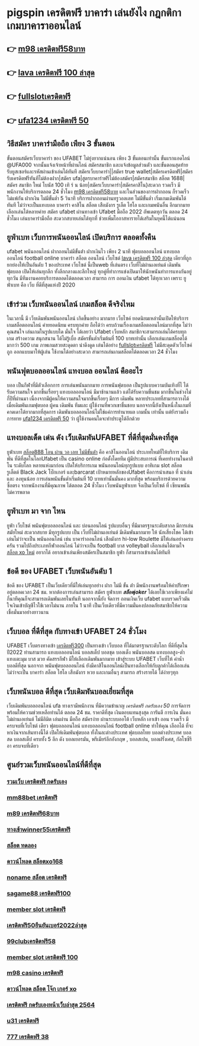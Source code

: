 # pigspin เครดิตฟรี  บาคาร่า เล่นยังไง กฎกติกาเกมบาคาราออนไลน์

## 👉 [m98 เครดิตฟรี58บาท](https://mabet.net/)
## 👉 [lava เครดิตฟรี 100 ล่าสุด](https://mabet.net/register/)
## 👉 [fullslotเครดิตฟรี](https://mabet.net/credit-free-50/)
## 👉 [ufa1234 เครดิตฟรี 50](https://member.mabet.net/?action=login)

## วิธีสมัคร บาคาร่ามือถือ เพียง 3 ขั้นตอน

ขั้นตอนสมัครเว็บบาคาร่า ของ UFABET ไม่ยุ่งยากแน่นอน เพียง 3 ขั้นตอนเท่านั้น ขั้นแรกแอดไลน์ @UFA000 จากนั้นแจ้งเจ้าหน้าที่ผ่านไลน์ สมัครสมาชิก และแจ้งข้อมูลส่วนตัว และขั้นตอนสุดท้าย รับยูสเซอร์และรหัสผ่านเข้าเล่นได้ทันที สมัครเว็บบาคาร่า||สมัคร true wallet|สมัครเครดิตฟรี|สมัครรับเครดิตฟรีทันทีไม่ต้องฝาก|สมัคร ufa|สูตรบาคาร่าฟรีไม่ต้องสมัคร|สมัครสมาชิก สล็อต 1688|สมัคร สมาชิก ใหม่ โบนัส 100 เทิ ร์ น น้อย|สมัครเว็บบาคาร่า|สมัครคาสิโน}สะดวก รวดเร็ว มีพนักงานให้บริการตลอด 24 ชั่วโมง [m98 เครดิตฟรี58บาท](https://mabet.net/register/) และในส่วนของการฝากถอน ก็รวดเร็วไม่แพ้กัน ฝากเงิน ไม่มีขั้นต่ำ 5 วินาที  บริการฝากถอนผ่านทรูวอลเลท ไม่มีขั้นต่ำ  เริ่มเกมเดิมพันได้ทันที ไม่ว่าจะเป็นแทงบอล บาคาร่า คาสิโน สล็อต เสือมังกร รูเล็ต ไฮโล และเกมพนันอื่น อีกมากมาย เลือกเล่นได้หลายค่าย  สมัคร ufabet ผ่านทางเข้า Ufabet มือถือ 2022 อัพเดตทุกวัน ตลอด 24 ชั่วโมง เล่นบาคาร่ามือถือ สะดวกสบายเล่นได้ทุกที่ ช่วยเพิ่มโอกาสหารายได้เสริมในยุคนี้ได้แน่นอน



## ยูฟ่าเบท  เว็บการพนันออนไลน์ เปิดบริการ ตลอดทั้งคืน

 ufabet   พนันออนไลน์ ฝากถอนไม่มีขั้นต่ํา    ฝากเงินไว เพียง 2 นาที ฟุตบอลออนไลน์ แทงบอลออนไลน์ football online บาคาร่า สล็อต ออนไลน์  เว็บไซต์ [lava เครดิตฟรี 100 ล่าสุด](https://mabet.net/credit-free-50/) เดียวที่ถูกยกย่องให้เป็นอันดับ 1 ของประเทศ  เว็บไซต์ นี้เป็นweb ที่เล่นตรง เว็บที่ไม่ผ่านเอเย่นต์   เดิมพันฟุตบอล  เปิดให้เล่นทุกลีก ทั้งลีกกลางและลีกใหญ่ ทุกคู่ที่ทำการแข่งเปิดมาให้นักพนันทำการแทงกันอยู่ทุกวัน มีทีมงานคอยบริการตลอดได้ตลอดเวลา   สามารถ  การ ถอนเงิน ufabet ได้ทุกเวลา เพราะ ยูฟ่าเบท  คือ เว็บ ที่ดีที่สุดแห่งปี 2020 


##  เข้าร่วม เว็บพนันออนไลน์ เกมสล็อต  ดีจริงไหม

 ในเวลานี้ มี เว็บเดิมพันพนันออนไลน์ เกิดขึ้นอย่าง มากมาย เว็บไซค์ ยอดนิยมเหล่านั้นเปิดให้บริการเกมสล็อตออนไลน์  ค่ายยอดนิยม ครบทุกค่าย  ถือได้ว่า  ครบถ้วนเรื่องเกมสล็อตออนไลน์มากที่สุด  ไม่ว่าคุณสนใจ เล่นเกมในรูปแบบใด  มั่นใจ ได้เลยว่า  Ufabet เว็บหลัก สมาชิกจะสามารถเล่นได้ครบทุกเกม สร้างความ สนุกสนาน ได้ไม่รู้เบื่อ สมัครขั้นต่ำเริ่มต้นที่ 100 บาทเท่านั้น เลือกเล่นเกมสล็อตได้มากว่า 500 เกม ภาพเกมสวยสะดุดตา น่าดึงดูด เล่นได้อย่าง [fullslotเครดิตฟรี](https://member.mabet.net/?action=login) ไม่มีสะดุดตัวเว็บไซค์ถูก ออกแบบมาให้ผู้เล่น ใช้งานได้อย่างสะดวก สามารถเล่นเกมสล็อตได้ตลอดเวลา 24 ชั่วโมง

##  พนันฟุตบอลออนไลน์   แทงบอล  ออนไลน์ คืออะไร

 บอล  เป็นกีฬาที่มีตัวเลือกการ การเล่นพนันมากมาย การพนันฟุตบอล  เป็นรูปแบบความบันเทิงที่ไ ได้รับความสนใจ มากขึ้นเรื่อยๆ  แทงบอลออนไลน์  มีมาช้านานแล้ว แต่ได้รับความชื่นชม มากขึ้นในช่วงไม่กี่ปีที่ผ่านมา เนื่องจากมีผู้คนให้ความสนใจมากขึ้นเรื่อยๆ มีการ เดิมพัน หลายประเภทที่สามารถวางได้เมื่อเดิมพันเกมฟุตบอล   ผู้คน เดิมพัน ทีมและ ผู้ใช้งานที่พวกเขาชื่นชอบ นอกจากนี้ยังเป็นหนึ่งในเกมที่คาดเดาได้ยากมากที่สุดการ เดิมพันบอลออนไลน์ไม่ใช่แค่การทำนายผล เกมนั้น เท่านั้น แต่ยังรวมถึงการทาย [ufa1234 เครดิตฟรี 50](https://member.mabet.net/?action=login) ว่า ผู้ใช้งานคนใดจะทำประตูได้อีกด้วย

## แทงบอลเด็ด เด่น ดัง เว็บเดิมพันUFABET ที่ดีที่สุดมั่นคงที่สุด

 ยูฟ่าเบท [สล็อต888 โอน ผ่าน วอ เลท ไม่มีขั้นต่ํา](https://mabet.net/credit-free-50/) คือ คาสิโนออนไลน์ ประเภทใหม่ที่ให้บริการ เดิมพัน  ที่ดีที่สุดในโลกUfabet เป็น casino online   ก่อตั้งโดยทีม ผู้มีประสบการณ์ ที่เคยทำงานในคาสิโน ระดับโลก หลายแห่งมาก่อน เปิดให้บริการเกม พนันออนไลน์ทุกรูปแบบ  อาทิเกม slot สล็อตรูเล็ตต์  Black Jack โป๊กเกอร์ และฺbarcarat  เป้าหมายหลักของUfabet  คือการนำเสนอ ที่ น่าเล่นและ ลงทุนน้อย  การเล่นพนันขั้นต่ำเริ่มต้นที่ 10 บาทเท่านั้นมั่นคง มากที่สุด พร้อมบริการด้วยความ ซื่อตรง จากพนักงานที่มีคุณภาพ ได้ตลอด 24 ชั่วโมง  เว็บพนันยูฟ่าเบท  จึงเป็นเว็บไซต์ ที่ เซียนพนัน  ไม่ควรพลาด

## ยูฟ่าเบท มา จาก ไหน

 ยูฟ่า   เว็บไซต์ พนันฟุตบอลออนไลน์    และ    บ่อนออนไลน์  รูปแบบอื่นๆ   ที่มีมาตรฐานระดับสากล  มีการเล่น    สมัยใหม่   สะดวกสบาย    มีทุกรูปแบบ  เป็น   เว็บที่ไม่ผ่านเอเย่นต์ มีเดิมพันมากมาย   ให้ นักเสี่ยงโชค ได้เข้าเล่นไม่ว่าจะเป็น  พนันออนไลน์   เช่น  บาคาร่าออนไลน์   เสือมังกร  hi-low    Roulette   มีให้เล่นอย่างครบครัน   รวมไปถึงประเภทกีฬาออนไลน์   ไม่ว่าจะเป็น  football  บาส    volleyball
 เลือกเล่นได้ตามใจ    [สล็อต xo ใหม่](https://mabet.net/register/) อยากได้   อยากเข้าเล่นเพียงสมัครเป็นสมาชิก    ยูฟ่า  ก็สามารถเข้าเล่นได้ทันที


## ข้อดี ของ UFABET เว็บพนันอันดับ 1

ข้อดี ของ UFABET เป็นเว็บเดียวที่มีให้เล่นทุกอย่าง  ฝาก ไม่มี ขั้น ต่ํา  มีพนักงานพร้อมให้คำปรึกษาอยู่ตลอดเวลา 24 ชม. หากต้องการเล่นสามารถ  สมัคร ยูฟ่าเบท ***สล็อตjoker***  ได้เลยใช้เวลาเพียงแค่ไม่กี่นาทีคุณก็จะสามารถเดิมพันเลยในทันที นอกจากนี้ยัง จัดการ  ถอนเงินเว็บ ufabet  แบบรวดเร็วมันใจเงินเข้าบัญชีไวใช้เวลาไม่นาน ภายใน 1 นาที เป็นเว็บเดียวที่มีความมั่นคงปลอดภัยสมาชิกให้ความเชื่อมั่นมาอย่างยาวนาน


## เว็บบอล ที่ดีที่สุด  กับทางเข้า UFABET 24 ชั่วโมง

 UFABET เว็บตรงทางเข้า [เครดิตฟรี300](https://bio.link/tisawago) เป็นทางเข้า เว็บบอล  ที่ได้มาตรฐานระดับโลก  ที่ดีที่สุดในปี2022 ท่านสามารถ แทงบอลออนไลน์ บอลสเต็ป บอลชุด บอลเต็ง พนันบอลสด แทงบอลสูง-ต่ำ แทงเตะมุม บาส มวย คัดสรรกีฬา มีให้เลือกเดิมพันมากมาย  เข้าสู่ระบบ UFABET เว็บที่ให้ ค่าน้ำ บอลดีที่สุด นอกจาก พนันฟุตบอลออนไลน์ ยังมีคาสิโนออนไลน์เป็นทางเลือกให้กับลูกค้าได้เลือกเล่น ไม่ว่าจะเป็น บาคาร่า สล็อต ไฮโล เสือมังกร หวย และเกมอื่นๆ สามารถ สร้างรายได้ ได้ง่ายๆทุก

## เว็บพนันบอล ดีที่สุด เว็บเดิมพันบอลเยี่ยมที่สุด

 เว็บเดิมพันบอลออนไลน์  ufa ทางเรามีพนักงาน  ที่มีความชำนาญ *เครดิตฟรี กดรับเอง 50*  การจัดการ พร้อมให้ความช่วยเหลือท่านได้  ตลอด 24 ชม. ราคาดีที่สุด   เงินตอบแทนสุงสุด  การันตี  การเงิน  มั่นคง ไม่ผ่านเอเย่นต์   ไม่มีลิมิต  เล่นผ่าน มือถือ สมัครง่าย  ผ่านระบบออโต้  เว็บหลัก   เอาเข้า ถอน  รวดเร็ว  มีครบจบที่เว็บไซต์  เดียว ฟุตบอลออนไลน์ แทงบอลออนไลน์ football online ทำให้คุณ เลือกได้ ที่จะหาเงินจากเส้นทางนี้ได้ เปิดให้เดิมพันฟุตบอล  ทั้งในละต่างประเทศ  ฟุตบอลไทย  บอลต่างประเทศ บอลสด บอลสเต็ป  ครบทั้ง 5 ลีก ดัง  บอลเยอรมัน, พรีเมียร์ลีกอังกฤษ ,  บอลสเปน,  บอลฝรั่งเศส, กัลโซซีรีอา  ครบจบที่เดียว

## ศูนย์รวมเว็บพนันออนไลน์ที่ดีที่สุด

### [รวมเว็บ เครดิตฟรี กดรับเอง](https://atom.io/themes/PG%20เว็บตรง%20%20เว็บ%20เล่น%20สล็อต%20ไม่%20ผ่าน%20เอเย่นต์%20008%20สล็อต%2020รับ100%20ของแท้%20100%)
### [mm88bet เครดิตฟรี](https://atom.io/themes/PG%20เว็บตรง%20%20ทางเข้าpxj%20เครดิตฟรี%2058%20008%20สล็อต%2020รับ100%20ของแท้%20100%)
### [m89 เครดิตฟรี68บาท](https://atom.io/themes/PG%20เว็บตรง%20%20เครดิตฟรี%2050%20บาท%20ไม่ต้องฝาก%20008%20สล็อต%2020รับ100%20ของแท้%20100%)
### [ทางเข้าwinner55เครดิตฟรี](https://atom.io/themes/PG%20เว็บตรง%20%20เครดิตฟรี%2050%20แค่สมัครล่าสุด%20008%20สล็อต%2020รับ100%20ของแท้%20100%)
### [สล็อต ทดลอง](https://atom.io/themes/PG%20เว็บตรง%20%20เกม%20สล็อต%20888%20ออนไลน์%20ได้%20เงิน%20จริง%20008%20สล็อต%2020รับ100%20ของแท้%20100%)
### [ดาวน์โหลด สล็อตxo168](https://atom.io/themes/PG%20เว็บตรง%20%20789bet%20เครดิตฟรี%20008%20สล็อต%2020รับ100%20ของแท้%20100%)
### [noname สล็อต เครดิตฟรี](https://atom.io/themes/PG%20เว็บตรง%20%20superslot%20v9v9%20เครดิตฟรี%2050%20008%20สล็อต%2020รับ100%20ของแท้%20100%)
### [sagame88 เครดิตฟรี100](https://atom.io/themes/PG%20เว็บตรง%20%20สล็อต%20777%20เว็บตรง%20008%20สล็อต%2020รับ100%20ของแท้%20100%)
### [member slot เครดิตฟรี](https://atom.io/themes/PG%20เว็บตรง%20%20สล็อต%20betflik%20008%20สล็อต%2020รับ100%20ของแท้%20100%)
### [เครดิตฟรี50ยืนยันเบอร์2022ล่าสุด](https://atom.io/themes/PG%20เว็บตรง%20%20สล็อต%20โปร%20ฝาก%2050%20รับ%20100%20ถอนไม่อั้น%20008%20สล็อต%2020รับ100%20ของแท้%20100%)
### [99clubเครดิตฟรี58](https://atom.io/themes/PG%20เว็บตรง%20%20sky%20sport%20สล็อต%20008%20สล็อต%2020รับ100%20ของแท้%20100%)
### [member slot เครดิตฟรี 100](https://atom.io/themes/PG%20เว็บตรง%20%20mfgame%20เครดิตฟรี%2050%20ทั้งหมด%20008%20สล็อต%2020รับ100%20ของแท้%20100%)
### [m98 casino เครดิตฟรี](https://atom.io/themes/PG%20เว็บตรง%20%20สล็อต%20168%20vip%20008%20สล็อต%2020รับ100%20ของแท้%20100%)
### [ดาวน์โหลด สล็อต โจ๊ก เกอร์ xo](https://atom.io/themes/PG%20เว็บตรง%20%20เครดิตฟรี50ยืนยันเบอร์2022ล่าสุด%20008%20สล็อต%2020รับ100%20ของแท้%20100%)
### [เครดิตฟรี กดรับเองหน้าเว็บล่าสุด 2564](https://atom.io/themes/PG%20เว็บตรง%20%20เกมสล็อตออนไลน์%20ได้เงินจริง%20เครดิตฟรี%20008%20สล็อต%2020รับ100%20ของแท้%20100%)
### [u31 เครดิตฟรี](https://atom.io/themes/PG%20เว็บตรง%20%20pg%20betflik%20เครดิตฟรี%20100%20008%20สล็อต%2020รับ100%20ของแท้%20100%)
### [777 เครดิตฟรี 38](https://atom.io/themes/PG%20เว็บตรง%20%20wo365%20เครดิตฟรี18บาท%20008%20สล็อต%2020รับ100%20ของแท้%20100%)